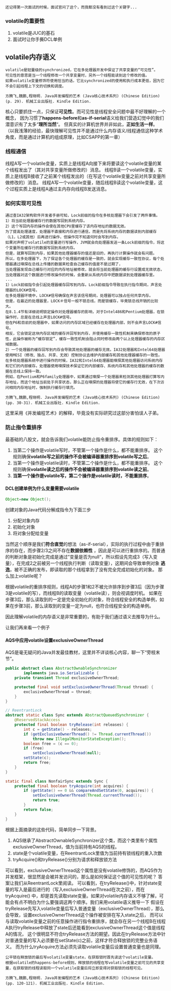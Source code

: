 ```text
还记得第一次面试的时候，面试官问了这个，而我都没有看到过这个关键字...
```

### volatile的重要性

1. volatile是JUC的基石
2. 面试时让你手撕DCL单例

## volatile内存语义

```text
volatile是轻量级的synchronized，它在多处理器开发中保证了共享变量的“可见性”。
可见性的意思是当一个线程修改一个共享变量时，另外一个线程能读到这个修改的值。
如果volatile变量修饰符使用恰当的话，它比synchronized的使用和执行成本更低，因为它不会引起线程上下文的切换和调度。

方腾飞,魏鹏,程晓明. Java并发编程的艺术 (Java核心技术系列) (Chinese Edition) (p. 29). 机械工业出版社. Kindle Edition. 
```

核心只要抓住一点，只保证**可见性**。而可见性是线程安全问题中最不好理解的一个概念，
因为习惯了**happens-before**和**as-if-serial**语义给我们营造幻觉中的我们潜意识有了太多“**理所当然**“。
但真实的计算机世界并非如此，**正如生活一样**。
（以我浅薄的经验，最快理解可见性并不是通过什么内存语义/线程通信这种学术角度，而是通过计算机的组成原理，比如CSAPP的第一章）

### 线程通信

线程A写一个volatile变量，实质上是线程A向接下来将要读这个volatile变量的某个线程发出了（其对共享变量所做修改的）消息。
线程B读一个volatile变量，实质上是线程B接收了之前某个线程发出的（在写这个volatile变量之前对共享变量所做修改的）消息。
线程A写一个volatile变量，随后线程B读这个volatile变量，这个过程实质上是线程A通过主内存向线程B发送消息。

### 如何实现可见性

```text
通过查IA32架构软件开发者手册可知，Lock前缀的指令在多核处理器下会引发了两件事情。
1）将当前处理器缓存行的数据写回到系统内存。
2）这个写回内存的操作会使在其他CPU里缓存了该内存地址的数据无效。
为了提高处理速度，处理器不直接和内存进行通信，而是先将系统内存的数据读到内部缓存（L1，L2或其他）后再进行操作，但操作完不知道何时会写到内存。
如果对声明了volatile的变量进行写操作，JVM就会向处理器发送一条Lock前缀的指令，将这个变量所在缓存行的数据写回到系统内存。
但是，就算写回到内存，如果其他处理器缓存的值还是旧的，再执行计算操作就会有问题。
所以，在多处理器下，为了保证各个处理器的缓存是一致的，就会实现缓存一致性协议，每个处理器通过嗅探在总线上传播的数据来检查自己缓存的值是不是过期了，
当处理器发现自己缓存行对应的内存地址被修改，就会将当前处理器的缓存行设置成无效状态，当处理器对这个数据进行修改操作的时候，会重新从系统内存中把数据读到处理器缓存里。
...
1）Lock前缀指令会引起处理器缓存回写到内存。Lock前缀指令导致在执行指令期间，声言处理器的LOCK#信号。
在多处理器环境中，LOCK#信号确保在声言该信号期间，处理器可以独占任何共享内存。
但是，在最近的处理器里，LOCK＃信号一般不锁总线，而是锁缓存，毕竟锁总线开销的比较大。
在8.1.4节有详细说明锁定操作对处理器缓存的影响，对于Intel486和Pentium处理器，在锁操作时，总是在总线上声言LOCK#信号。
但在P6和目前的处理器中，如果访问的内存区域已经缓存在处理器内部，则不会声言LOCK#信号。
相反，它会锁定这块内存区域的缓存并回写到内存，并使用缓存一致性机制来确保修改的原子性，此操作被称为“缓存锁定”，缓存一致性机制会阻止同时修改由两个以上处理器缓存的内存区域数据。
2）一个处理器的缓存回写到内存会导致其他处理器的缓存无效。IA32处理器和Intel64处理器使用MESI（修改、独占、共享、无效）控制协议去维护内部缓存和其他处理器缓存的一致性。
在多核处理器系统中进行操作的时候，IA32和Intel64处理器能嗅探其他处理器访问系统内存和它们的内部缓存。处理器使用嗅探技术保证它的内部缓存、系统内存和其他处理器的缓存的数据在总线上保持一致。
例如，在Pentium和P6family处理器中，如果通过嗅探一个处理器来检测其他处理器打算写内存地址，而这个地址当前处于共享状态，那么正在嗅探的处理器将使它的缓存行无效，在下次访问相同内存地址时，强制执行缓存行填充。

方腾飞,魏鹏,程晓明. Java并发编程的艺术 (Java核心技术系列) (Chinese Edition) (pp. 30-31). 机械工业出版社. Kindle Edition. 
```

这里采用《并发编程艺术》的解释，毕竟没有实际研究过这部分害怕误人子弟。

### 防止指令重排序

最基础的八股文，就会告诉我们volatile能防止指令重排序。具体的规则如下：

1. 当第二个操作是volatile写时，不管第一个操作是什么，都不能重排序。
   这个规则确保**volatile写之前的操作不会被编译器重排序到volatile写之后**。
2. 当第一个操作是volatile读时，不管第二个操作是什么，都不能重排序。
   这个规则确保**volatile读之后的操作不会被编译器重排序到volatile读之前**。
3. **当第一个操作是volatile写，第二个操作是volatile读时，不能重排序**。

#### DCL创建单例为什么变量需要volatile

```java
Object=new Object();
```

创建对象的Java代码分解成指令为下面三步

1. 分配对象内存
2. 初始化对象
3. 将对象分配给变量

当然这个顺序是我们**符合直觉**的想法（as-if-serial），实际的执行过程中由于重排序的存在，而步骤2/3之间不存在**数据依赖性**
，因此是可以进行重排序的。而普通的判断对象是初始化完成是通过”变量是否为null“，所以假设先完成3（写入变量），在完成2之前被另一个线程执行判断（读取变量），这期间会导致单例对象
**逃逸**，被不正确的发布，即读取的那个线程拿到了没有完全完成初始化的对象。
那么加上volatile呢？

根据volatile的重排序规则，线程A的步骤1和2不被允许排序到步骤3后（因为步骤3是volatile的写），而线程B的读取变量（volatile读），则会视调度时机。
如果在步骤3后，那么读取到的一定是完全初始化的对象，符合线程安全的构造单例，如果在步骤3前，那么读取到的变量一定为null，也符合线程安全的构造单例。

因此理解volatile的内存语义是非常重要的，有助于我们通过语义去推导为什么。

让我们再来看一个例子

#### AQS中应用volatile设置exclusiveOwnerThread

AQS是毫无疑问的Java并发最佳教材，这里并不详谈核心内容，聊一下“旁枝末节”。

```java
public abstract class AbstractOwnableSynchronizer
        implements java.io.Serializable {
    private transient Thread exclusiveOwnerThread;

    protected final void setExclusiveOwnerThread(Thread thread) {
        exclusiveOwnerThread = thread;
    }
}

// ReentrantLock
abstract static class Sync extends AbstractQueuedSynchronizer {
    @ReservedStackAccess
    protected final boolean tryRelease(int releases) {
        int c = getState() - releases;
        if (getExclusiveOwnerThread() != Thread.currentThread())
            throw new IllegalMonitorStateException();
        boolean free = (c == 0);
        if (free)
            setExclusiveOwnerThread(null);
        setState(c);
        return free;
    }
}

static final class NonfairSync extends Sync {
    protected final boolean tryAcquire(int acquires) {
        if (getState() == 0 && compareAndSetState(0, acquires)) {
            setExclusiveOwnerThread(Thread.currentThread());
            return true;
        }
        return false;
    }
}
```

根据上面摘录的这些代码，简单同步一下背景。

1. AQS继承了AbstractOwnableSynchronizer这个类，而这个类里有个属性exclusiveOwnerThread，值为当前持有AQS的线程。
2. state是个volatile变量，在ReentrantLock里值为当前持有锁线程的重入次数
3. tryAcquire()和tryRelease()分别为请求和释放锁方法

可以看到，exclusiveOwnerThread这个属性是没有volatile修饰的，而AQS作为并发框架，很显然是会被并发访问的，那么是如何保证这个值的可见性的呢？
答案让我们从ReentrantLock里阅读。
可以看到，在tryRelease()中，针对state变量的写入是最后进行的（写入exclusiveOwnerThread在次之前），而在tryAcquire()
中，却是首先读取state变量。如果对volatile内存语义不够了解，可能会有点不明白为什么要强调这两个顺序。我们来用volatile语义推导一下
假设在tryRelease先写入volatile变量后写入普通变量（exclusiveOwnerThread），那么会导致，设置exclusiveOwnerThread这个操作被安排在写入state之后，
而可以与读取volatile变量之前的任意操作进行指令重排序，就会存在另一个线程B在线程A执行tryRelease中释放了state后还能看到exclusiveOwnerThread这个值是线程A的情况，
这个很明显不符合tryRelease方法的期望。因此在tryRelease方法中针对普通变量的写入必须要在setState(c)之前，这样才符合释放锁的完整业务语义。
而为什么tryAcquire方法必须先读取volatile变量后设置普通变量也是同理。

```text
公平锁在释放锁的最后写volatile变量state，在获取锁时首先读这个volatile变量。
根据volatile的happens-before规则，释放锁的线程在写volatile变量之前可见的共享变量，在获取锁的线程读取同一个volatile变量后将立即变得对获取锁的线程可见。

方腾飞,魏鹏,程晓明. Java并发编程的艺术 (Java核心技术系列) (Chinese Edition) (pp. 120-121). 机械工业出版社. Kindle Edition. 
```





